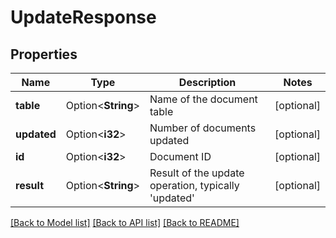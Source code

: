 # UpdateResponse

## Properties

Name | Type | Description | Notes
------------ | ------------- | ------------- | -------------
**table** | Option<**String**> | Name of the document table | [optional]
**updated** | Option<**i32**> | Number of documents updated | [optional]
**id** | Option<**i32**> | Document ID | [optional]
**result** | Option<**String**> | Result of the update operation, typically 'updated' | [optional]

[[Back to Model list]](../README.md#documentation-for-models) [[Back to API list]](../README.md#documentation-for-api-endpoints) [[Back to README]](../README.md)


